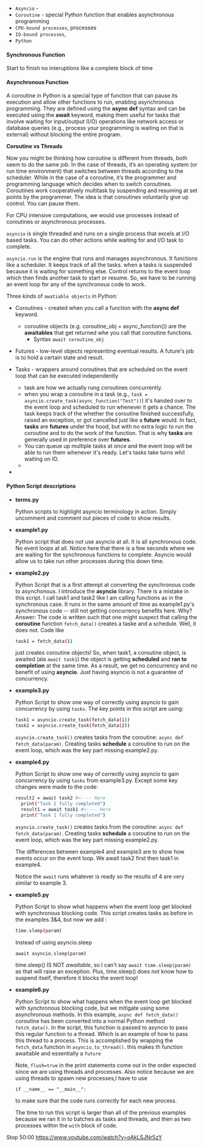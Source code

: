 - `Asyncio` -
- `Coroutine` - special Python function that enables asynchronous programming
- `CPU-bound processes`, processes
- `IO-bound processes`,
- `Python`

#### Synchronous Function

Start to finish no interuptions like a complete block of time

#### Asynchronous Function

A coroutine in Python is a special type of function that can pause its execution and allow other functions to run, enabling asynchronous programming. They are defined using the **async def** syntax and can be executed using the **await** keyword, making them useful for tasks that involve waiting for input/output (I/O) operations like network access or database queries (e.g., process your programming is waiting on that is external) without blocking the entire program.

**Coroutine vs Threads**

Now you might be thinking how coroutine is different from threads, both seem to do the same job.
In the case of threads, it’s an operating system (or run time environment) that switches between threads according to the scheduler. While in the case of a coroutine, it’s the programmer and programming language which decides when to switch coroutines. Coroutines work cooperatively multitask by suspending and resuming at set points by the programmer. The idea is that coroutines voluntarily give up control. You can pause them.

For CPU intensive computations, we would use processes instead of coroutines or asynchronous processes.

`asyncio` is single threaded and runs on a single process that excels at I/O based tasks. You can do other actions while waiting for and I/O task to complete.

`asyncio.run` is the engine that runs and manages asynchronous. It functions like a scheduler. It keeps track of all the tasks. when a tasks is suspended because it is waiting for something else. Control returns to the event loop which then finds another task to start or resume. So, we have to be running an event loop for any of the synchronous code to work.

Three kinds of `awatiable objects` in Python:

- Coroutines - created when you call a function with the **async def** keyword.

  - coroutine objects (e.g. coroutine_obj = async_function()) are the **awaitables** that get returned whe you call that coroutine functions.
    - Syntax `await coroutine_obj`

- Futures - low-level objects representing eventual results. A future's job is to hold a certain state and result.

- Tasks - wrappers around coroutines that are scheduled on the event loop that can be executed independently

  - task are how we actually rung coroutines concurrently.
  - when you wrap a coroutine in a task (e.g., `task = asyncio.create_task(async_function("Test"))`) it's handed over to the event loop and scheduled to run whenever it gets a chance. The task keeps track of the whether the coroutine finished successfully, raised an exception, or got cancelled just like a **future** would. In fact, **tasks** are **futures** under the hood, but with no extra logic to run the coroutine and to do the work of the function. That is why **tasks** are generally used in preference over **futures**.
  - You can queue up multiple tasks at once and the event loop will be able to run them whenever it's ready. Let's tasks take turns whil waiting on IO.
  -

-

#### Python Script descriptions

- **terms.py**

  Python scripts to highlight asyncio terminology in action. Simply uncomment and comment out pieces of code to show results.

- **example1.py**

  Python script that does not use asyncio at all. It is all synchronous code. No event loops at all. Notice here that there is a few seconds where we are waiting for the synchronous functions to complete. Asyncio would allow us to take run other processes during this down time.

- **example2.py**

  Python Script that is a first attempt at converting the synchronous code to asynchonous. I introduce the **asyncio** library. There is a mistake in this script. I call task1 and task2 like I am calling functions as in the synchronous case. It runs in the same amount of time as example1.py's synchronous code -- still not getting concurrency benefits here. Why? Answer: The code is written such that one might suspect that calling the **coroutine** function `fetch_data()` creates a taske and a schedule. Well, it does not. Code like

  ```bash
  task1 = fetch_data(1)
  ```

  just creates coroutine objects! So, when task1, a coroutine object, is awaited (ala `await task1`) the object is getting **scheduled** and **ran to completion** at the same time. As a result, we get no concurrency and no benefit of using **asyncio**. Just having asyncio is not a guarantee of concurrency.

- **example3.py**

  Python Script to show one way of correctly using asyncio to gain concurrency by using `tasks`. The key points in this script are using:

  ```bash
  task1 = asyncio.create_task(fetch_data(1))
  task2 = asyncio.create_task(fetch_data(2))
  ```

  `asyncio.create_task()` creates tasks from the coroutine: `async def fetch_data(param)`. Creating tasks **schedule** a coroutine to run on the event loop, which was the key part missing example2.py.

- **example4.py**

  Python Script to show one way of correctly using asyncio to gain concurrency by using `tasks` from example3.py. Except some key changes were made to the code:

  ```bash
  result2 = await task2 #<---- Here
    print("Task 2 fully completed")
    result1 = await task1 #<---- Here
    print("Task 1 fully completed")
  ```

  `asyncio.create_task()` creates tasks from the coroutine: `async def fetch_data(param)`. Creating tasks **schedule** a coroutine to run on the event loop, which was the key part missing example2.py.

  The differences between example4 and example3 are to show how events occur on the event loop. We await task2 first then task1 in example4.

  Notice the `await` runs whatever is ready so the results of 4 are very similar to example 3.

- **example5.py**

  Python Script to show what happens when the event loop get blocked with synchronous blocking code. This script creates tasks as before in the examples 3&4, but now we add :

  ```bash
  time.sleep(param)
  ```

  Instead of using asyncio.sleep

  ```bash
  await asyncio.sleep(param)
  ```

  time.sleep() IS NOT _awaitable_, so I can't say `await time.sleep(param)` as that will raise an exception. Plus, time.sleep() does not know how to suspend itself, therefore it blocks the event loop!

- **example6.py**

  Python Script to show what happens when the event loop get blocked with synchronous blocking code, but we mitigate using some asynchronous methods. In this example, `async def fetch_data()` coroutine has been converted into a normal Python method `fetch_data()`. In the script, this function is passed to asyncio to pass this regular function to a thread. Which is an example of how to pass this thread to a process. This is accomplished by wrapping the `fetch_data` function in `asyncio.to_thread()`. this makes th function awaitable and essentially a `future`

  Note, `flush=true` in the print statements come out in the order expected since we are using threads and processes. Also notice because we are using threads to spawn new processes,I have to use

  `if __name__ == "__main__":`

  to make sure that the code runs correctly for each new process.

  The time to run this script is larger than all of the previous examples because we ran it in to batches as tasks and threads, and then as two processes within the `with` block of code.

Stop 50:00
https://www.youtube.com/watch?v=oAkLSJNr5zY
